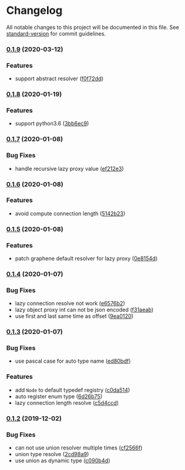 # Changelog

All notable changes to this project will be documented in this file. See [standard-version](https://github.com/conventional-changelog/standard-version) for commit guidelines.

### [0.1.9](https://github.com/NateScarlet/graphene-resolver/compare/v0.1.8...v0.1.9) (2020-03-12)


### Features

* support abstract resolver ([f0f72dd](https://github.com/NateScarlet/graphene-resolver/commit/f0f72dd))

### [0.1.8](https://github.com/NateScarlet/graphene-resolver/compare/v0.1.7...v0.1.8) (2020-01-19)


### Features

* support python3.6 ([3bb6ec9](https://github.com/NateScarlet/graphene-resolver/commit/3bb6ec9))

### [0.1.7](https://github.com/NateScarlet/graphene-resolver/compare/v0.1.6...v0.1.7) (2020-01-08)


### Bug Fixes

* handle recursive lazy proxy value ([ef212e3](https://github.com/NateScarlet/graphene-resolver/commit/ef212e3))

### [0.1.6](https://github.com/NateScarlet/graphene-resolver/compare/v0.1.5...v0.1.6) (2020-01-08)


### Features

* avoid compute connection length ([5142b23](https://github.com/NateScarlet/graphene-resolver/commit/5142b23))

### [0.1.5](https://github.com/NateScarlet/graphene-resolver/compare/v0.1.4...v0.1.5) (2020-01-08)


### Features

* patch graphene default resolver for lazy proxy ([0e8154d](https://github.com/NateScarlet/graphene-resolver/commit/0e8154d))

### [0.1.4](https://github.com/NateScarlet/graphene-resolver/compare/v0.1.3...v0.1.4) (2020-01-07)


### Bug Fixes

* lazy connection resolve not work ([e6576b2](https://github.com/NateScarlet/graphene-resolver/commit/e6576b2))
* lazy object proxy int can not be json encoded ([f31aeab](https://github.com/NateScarlet/graphene-resolver/commit/f31aeab))
* use first and last same time as offset ([9ea0120](https://github.com/NateScarlet/graphene-resolver/commit/9ea0120))

### [0.1.3](https://github.com/NateScarlet/graphene-resolver/compare/v0.1.2...v0.1.3) (2020-01-07)


### Bug Fixes

* use pascal case for auto type name ([ed80bdf](https://github.com/NateScarlet/graphene-resolver/commit/ed80bdf))


### Features

* add `Node` to default typedef registry ([c0da514](https://github.com/NateScarlet/graphene-resolver/commit/c0da514))
* auto register enum type ([6d26b75](https://github.com/NateScarlet/graphene-resolver/commit/6d26b75))
* lazy connection length resolve ([c5d4ccd](https://github.com/NateScarlet/graphene-resolver/commit/c5d4ccd))

### [0.1.2](https://github.com/NateScarlet/graphene-resolver/compare/v0.1.1...v0.1.2) (2019-12-02)


### Bug Fixes

* can not use union resolver multiple times ([cf2566f](https://github.com/NateScarlet/graphene-resolver/commit/cf2566fff3b7bbb103e5a1f5d9419a1af0c0086f))
* union type resolve ([2cd98a9](https://github.com/NateScarlet/graphene-resolver/commit/2cd98a933cf67eeb84e5359f53c352ab0486e4b5))
* use union as dynamic type ([c090b4d](https://github.com/NateScarlet/graphene-resolver/commit/c090b4d7e9f92a7bfd7a057ee27a4edfab5fbf4c))
